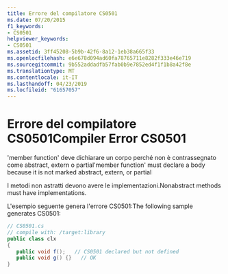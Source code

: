 ```yaml
---
title: Errore del compilatore CS0501
ms.date: 07/20/2015
f1_keywords:
- CS0501
helpviewer_keywords:
- CS0501
ms.assetid: 3ff45208-5b9b-42f6-8a12-1eb38a665f33
ms.openlocfilehash: e6e678d094ad60fa78765711e8282f333e46e719
ms.sourcegitcommit: 9b552addadfb57fab0b9e7852ed4f1f1b8a42f8e
ms.translationtype: MT
ms.contentlocale: it-IT
ms.lasthandoff: 04/23/2019
ms.locfileid: "61657057"
---
```

# <a name="compiler-error-cs0501"></a><span data-ttu-id="eaa98-102">Errore del compilatore CS0501</span><span class="sxs-lookup"><span data-stu-id="eaa98-102">Compiler Error CS0501</span></span>
<span data-ttu-id="eaa98-103">'member function' deve dichiarare un corpo perché non è contrassegnato come abstract, extern o partial</span><span class="sxs-lookup"><span data-stu-id="eaa98-103">'member function' must declare a body because it is not marked abstract, extern, or partial</span></span>  
  
 <span data-ttu-id="eaa98-104">I metodi non astratti devono avere le implementazioni.</span><span class="sxs-lookup"><span data-stu-id="eaa98-104">Nonabstract methods must have implementations.</span></span>  
  
 <span data-ttu-id="eaa98-105">L'esempio seguente genera l'errore CS0501:</span><span class="sxs-lookup"><span data-stu-id="eaa98-105">The following sample generates CS0501:</span></span>  
  
```csharp  
// CS0501.cs  
// compile with: /target:library  
public class clx  
{  
   public void f();   // CS0501 declared but not defined  
   public void g() {}   // OK  
}  
```

